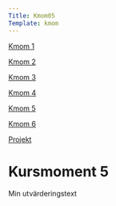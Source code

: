 ```yaml
---
Title: Kmom05
Template: kmom
---
```


<div class="kmom-container">
<div class="kmom-sidebar">
<a href="kmom01" class="notchosen"><p class="sidebar-choice">Kmom 1</p></a>  
<a href="kmom02" class="notchosen"><p class="sidebar-choice">Kmom 2</p></a>  
<a href="kmom03" class="notchosen"><p class="sidebar-choice">Kmom 3</p></a>  
<a href="kmom04" class="notchosen"><p class="sidebar-choice">Kmom 4</p></a>  
<a href="kmom05" class="chosen"><p class="sidebar-choice">Kmom 5</p></a>  
<a href="kmom06" class="notchosen"><p class="sidebar-choice">Kmom 6</p></a>  
<a href="kmom10" class="notchosen"><p class="sidebar-choice">Projekt</p></a>  
</div> 

<div class="kmom-mainpage">
<h1>Kursmoment 5</h1>
<p>Min utvärderingstext</p>
</div>
</div>